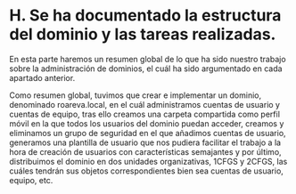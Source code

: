 # H. Se ha documentado la estructura del dominio y las tareas realizadas.
En esta parte haremos un resumen global de lo que ha sido nuestro trabajo sobre la administración de dominios, el cuál ha sido argumentado en cada apartado anterior.

Como resumen global, tuvimos que crear e implementar un dominio, denominado roareva.local, en el cuál administramos cuentas de usuario y cuentas de equipo, tras ello creamos una carpeta compartida como perfil móvil en la que todos los usuarios del dominio puedan acceder, creamos y eliminamos un grupo de seguridad en el que añadimos cuentas de usuario, generamos una plantilla de usuario que nos pudiera facilitar el trabajo a la hora de creación de usuarios con características semajantes y por último, distribuimos el dominio en dos unidades organizativas, 1CFGS y 2CFGS, las cuáles tendrán sus objetos correspondientes bien sea cuentas de usuario, equipo, etc. 
